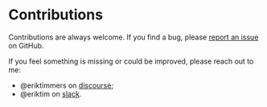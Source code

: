 # Contributions

Contributions are always welcome.
If you find a bug, please [report an issue](https://github.com/OpenAPITools/openapi-generator/issues) on GitHub.

If you feel something is missing or could be improved, please reach out to me:
* @eriktimmers on [discourse](https://discourse.elm-lang.org/); 
* @eriktim on [slack](https://elmlang.herokuapp.com/).
